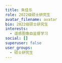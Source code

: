 ```yaml
---
title: 朱佳乐
role: 2022级硕士研究生
avatar_filename: avatar
bio: 2022级硕士研究生
interests:
  - 遥感图像自监督学习
social: []
superuser: false
user_groups:
  - 硕士研究生
---
```

